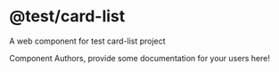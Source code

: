 @test/card-list
===============================================
A web component for test card-list project

Component Authors, provide some documentation for your users here!
